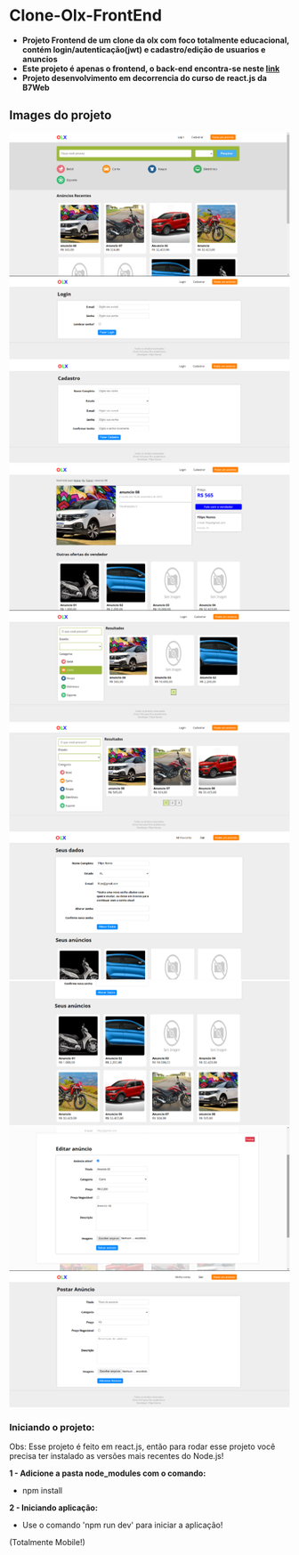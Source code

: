 # Clone-Olx-FrontEnd

* **Projeto Frontend de um clone da olx com foco totalmente educacional, contém login/autenticação(jwt) e cadastro/edição de usuarios e anuncios**
* **Este projeto é apenas o frontend, o back-end encontra-se neste [link](https://github.com/Filipe-Nunes-Silva/Clone-Olx-BackEnd)**
* **Projeto desenvolvimento em decorrencia do curso de react.js da B7Web**

## Images do projeto
![img1](https://github.com/Filipe-Nunes-Silva/Clone-Olx-FrontEnd/blob/main/img1.png)
![img2](https://github.com/Filipe-Nunes-Silva/Clone-Olx-FrontEnd/blob/main/img2.png)
![img3](https://github.com/Filipe-Nunes-Silva/Clone-Olx-FrontEnd/blob/main/img3.png)
![img4](https://github.com/Filipe-Nunes-Silva/Clone-Olx-FrontEnd/blob/main/img4.png)
![img5](https://github.com/Filipe-Nunes-Silva/Clone-Olx-FrontEnd/blob/main/img5.png)
![img6](https://github.com/Filipe-Nunes-Silva/Clone-Olx-FrontEnd/blob/main/img6.png)
![img7](https://github.com/Filipe-Nunes-Silva/Clone-Olx-FrontEnd/blob/main/img7.png)
![img8](https://github.com/Filipe-Nunes-Silva/Clone-Olx-FrontEnd/blob/main/img8.png)
![img9](https://github.com/Filipe-Nunes-Silva/Clone-Olx-FrontEnd/blob/main/img9.png)
![img10](https://github.com/Filipe-Nunes-Silva/Clone-Olx-FrontEnd/blob/main/img10.png)

### Iniciando o projeto:
Obs: Esse projeto é feito em react.js, então para rodar esse projeto você precisa ter instalado as versões mais recentes do Node.js!

**1 - Adicione a pasta node_modules com o comando:**
- npm install

**2 - Iniciando aplicação:**
- Use o comando 'npm run dev' para iniciar a aplicação!

(Totalmente Mobile!)
